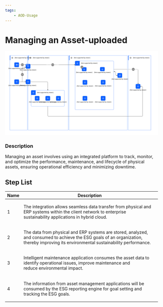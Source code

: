 ```yaml
---
tags:
    - AOD-Usage
---
```


#  Managing an Asset-uploaded




![Managing an Asset-uploaded](../../../../img/aodusagescenario_AIlHqMswpXfI_F1yaWNo5v.svg)





### Description

<p>Managing an asset involves using an integrated platform to track, monitor, and optimize the performance, maintenance, and lifecycle of physical assets, ensuring operational efficiency and minimizing downtime.</p>










## Step List

| Name | Description |
| --- | --- | 
 | 1 | <p>The integration allows seamless data transfer from physical and ERP systems within the client network to enterprise sustainability applications in hybrid cloud.</p> |
 | 2 | <p>The data from physical and ERP systems are stored, analyzed, and consumed to achieve the ESG goals of an organization, thereby improving its environmental sustainability performance.</p> |
 | 3 | <p>Intelligent maintenance application consumes the asset data to identify operational issues, improve maintenance and reduce environmental impact.</p> |
 | 4 | <p>The information from asset management applications will be consumed by the ESG reporting engine for goal setting and tracking the ESG goals.</p> |

    


